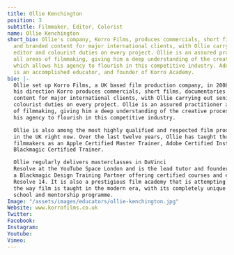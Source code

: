 ```yaml
---
title: Ollie Kenchington
position: 3
subtitle: Filmmaker, Editor, Colorist
name: Ollie Kenchington
short_bio: Ollie's company, Korro Films, produces commercials, short films, documentaries
  and branded content for major international clients, with Ollie carrying out senior
  editor and colourist duties on every project. Ollie is an assured practitioner across
  all areas of filmmaking, giving him a deep understanding of the creative process
  which allows his agency to flourish in this competitive industry. Additionally he
  is an accomplished educator, and founder of Korro Academy.
bio: |-
  Ollie set up Korro Films, a UK based film production company, in 2008. Under
  his direction Korro produces commercials, short films, documentaries and branded
  content for major international clients, with Ollie carrying out senior editor and
  colourist duties on every project. Ollie is an assured practitioner across all areas
  of filmmaking, giving him a deep understanding of the creative process, which allows
  his agency to flourish in this competitive industry.

  Ollie is also among the most highly qualified and respected film production and post-production trainers
  in the UK right now. Over the last twelve years, Ollie has taught thousands of aspiring
  filmmakers as an Apple Certified Master Trainer, Adobe Certified Instructor and
  Blackmagic Certified Trainer.

  Ollie regularly delivers masterclasses in DaVinci
  Resolve at the YouTube Space London and is the lead tutor and founder of Korro Academy,
  a Blackmagic Design Training Partner offering certified courses and exams in DaVinci
  Resolve 14. It is also a prestigious film academy that is attempting to re-shape
  the way film is taught in the modern era, with its completely unique 8-week film
  school and mentorship programme.
Image: "/assets/images/educators/ollie-kenchington.jpg"
Website: www.korrofilms.co.uk
Twitter: 
Facebook: 
Instagram: 
Youtube: 
Vimeo: 
---
```


